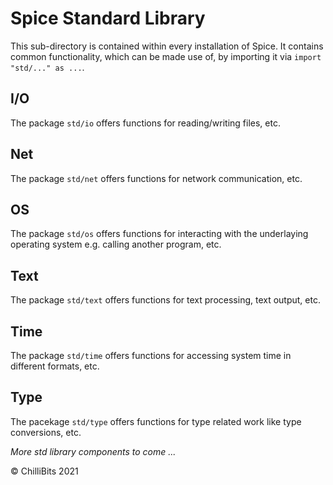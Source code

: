 # Spice Standard Library
This sub-directory is contained within every installation of Spice. It contains common functionality, which can be made use of, by importing it via `import "std/..." as ...`.

## I/O
The package `std/io` offers functions for reading/writing files, etc.

## Net
The package `std/net` offers functions for network communication, etc.

## OS
The package `std/os` offers functions for interacting with the underlaying operating system e.g. calling another program, etc.

## Text
The package `std/text` offers functions for text processing, text output, etc.

## Time
The package `std/time` offers functions for accessing system time in different formats, etc.

## Type
The pacekage `std/type` offers functions for type related work like type conversions, etc.

*More std library components to come ...*

© ChilliBits 2021